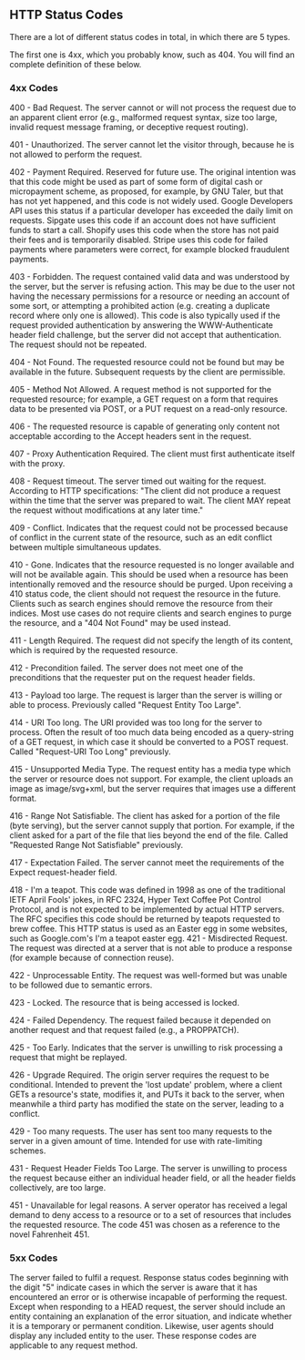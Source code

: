 ## HTTP Status Codes
There are a lot of different status codes in total, in which there are 5 types.

The first one is 4xx, which you probably know, such as 404. You will find an complete definition of these below.


### 4xx Codes
400 - Bad Request. The server cannot or will not process the request due to an apparent client error (e.g., malformed request syntax, size too large, invalid request message framing, or deceptive request routing).

401 - Unauthorized. The server cannot let the visitor through, because he is not allowed to perform the request.

402 - Payment Required. Reserved for future use. The original intention was that this code might be used as part of some form of digital cash or micropayment scheme, as proposed, for example, by GNU Taler, but that has not yet happened, and this code is not widely used. Google Developers API uses this status if a particular developer has exceeded the daily limit on requests. Sipgate uses this code if an account does not have sufficient funds to start a call. Shopify uses this code when the store has not paid their fees and is temporarily disabled. Stripe uses this code for failed payments where parameters were correct, for example blocked fraudulent payments.

403 - Forbidden. The request contained valid data and was understood by the server, but the server is refusing action. This may be due to the user not having the necessary permissions for a resource or needing an account of some sort, or attempting a prohibited action (e.g. creating a duplicate record where only one is allowed). This code is also typically used if the request provided authentication by answering the WWW-Authenticate header field challenge, but the server did not accept that authentication. The request should not be repeated.

404 - Not Found. The requested resource could not be found but may be available in the future. Subsequent requests by the client are permissible.

405 - Method Not Allowed. A request method is not supported for the requested resource; for example, a GET request on a form that requires data to be presented via POST, or a PUT request on a read-only resource.

406 - The requested resource is capable of generating only content not acceptable according to the Accept headers sent in the request.

407 - Proxy Authentication Required. The client must first authenticate itself with the proxy.

408 - Request timeout. The server timed out waiting for the request. According to HTTP specifications: "The client did not produce a request within the time that the server was prepared to wait. The client MAY repeat the request without modifications at any later time."

409 - Conflict. Indicates that the request could not be processed because of conflict in the current state of the resource, such as an edit conflict between multiple simultaneous updates.

410 - Gone. Indicates that the resource requested is no longer available and will not be available again. This should be used when a resource has been intentionally removed and the resource should be purged. Upon receiving a 410 status code, the client should not request the resource in the future. Clients such as search engines should remove the resource from their indices. Most use cases do not require clients and search engines to purge the resource, and a "404 Not Found" may be used instead.

411 - Length Required. The request did not specify the length of its content, which is required by the requested resource.

412 - Precondition failed. The server does not meet one of the preconditions that the requester put on the request header fields.

413 - Payload too large. The request is larger than the server is willing or able to process. Previously called "Request Entity Too Large".

414 - URI Too long. The URI provided was too long for the server to process. Often the result of too much data being encoded as a query-string of a GET request, in which case it should be converted to a POST request. Called "Request-URI Too Long" previously.

415 - Unsupported Media Type. The request entity has a media type which the server or resource does not support. For example, the client uploads an image as image/svg+xml, but the server requires that images use a different format.

416 - Range Not Satisfiable. The client has asked for a portion of the file (byte serving), but the server cannot supply that portion. For example, if the client asked for a part of the file that lies beyond the end of the file. Called "Requested Range Not Satisfiable" previously.

417 - Expectation Failed. The server cannot meet the requirements of the Expect request-header field.

418 - I'm a teapot. This code was defined in 1998 as one of the traditional IETF April Fools' jokes, in RFC 2324, Hyper Text Coffee Pot Control Protocol, and is not expected to be implemented by actual HTTP servers. The RFC specifies this code should be returned by teapots requested to brew coffee. This HTTP status is used as an Easter egg in some websites, such as Google.com's I'm a teapot easter egg.
421 - Misdirected Request. The request was directed at a server that is not able to produce a response (for example because of connection reuse).

422 - Unprocessable Entity. The request was well-formed but was unable to be followed due to semantic errors.

423 - Locked. The resource that is being accessed is locked.

424 - Failed Dependency. The request failed because it depended on another request and that request failed (e.g., a PROPPATCH).

425 - Too Early. Indicates that the server is unwilling to risk processing a request that might be replayed.

426 - Upgrade Required. The origin server requires the request to be conditional. Intended to prevent the 'lost update' problem, where a client GETs a resource's state, modifies it, and PUTs it back to the server, when meanwhile a third party has modified the state on the server, leading to a conflict.

429 - Too many requests. The user has sent too many requests to the server in a given amount of time. Intended for use with rate-limiting schemes.

431 - Request Header Fields Too Large. The server is unwilling to process the request because either an individual header field, or all the header fields collectively, are too large.

451 - Unavailable for legal reasons. A server operator has received a legal demand to deny access to a resource or to a set of resources that includes the requested resource. The code 451 was chosen as a reference to the novel Fahrenheit 451.


### 5xx Codes
The server failed to fulfil a request. Response status codes beginning with the digit "5" indicate cases in which the server is aware that it has encountered an error or is otherwise incapable of performing the request. Except when responding to a HEAD request, the server should include an entity containing an explanation of the error situation, and indicate whether it is a temporary or permanent condition. Likewise, user agents should display any included entity to the user. These response codes are applicable to any request method.
